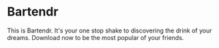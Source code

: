 # Bartendr
This is Bartendr.  It's your one stop shake to discovering the drink of your dreams.  Download now to be the most popular of your friends.
